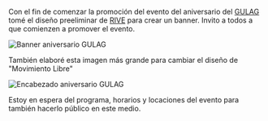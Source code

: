 
Con el fin de comenzar la promoción del evento del aniversario del [GULAG](http://www.gulag.org.mx) tomé el diseño preeliminar de [RIVE](http://www.riveonline.com) para crear un banner. Invito a todos a que comienzen a promover el evento.

![Banner aniversario GULAG](gulag-primer-aniversario/gulag-aniversario-banner.png)

También elaboré esta imagen más grande para cambiar el diseño de "Movimiento Libre"

![Encabezado aniversario GULAG](gulag-primer-aniversario/gulag-aniversario-encabezado.png)

Estoy en espera del programa, horarios y locaciones del evento para también hacerlo público en este medio.
